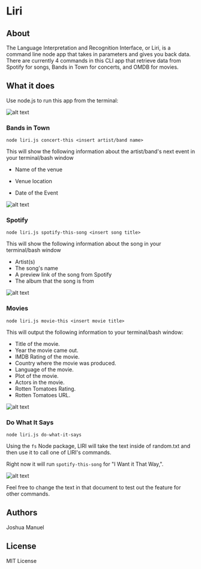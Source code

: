 # Liri

## About

The Language Interpretation and Recognition Interface, or Liri, is a command line node app that takes in parameters and gives you back data. There are currently 4 commands in this CLI app that retrieve data from Spotify for songs, Bands in Town for concerts, and OMDB for movies.

## What it does
 
Use node.js to run this app from the terminal:

![alt text](https://github.com/joshespr/8-Liri/blob/master/gifs/liri.gif)

### Bands in Town
`node liri.js concert-this <insert artist/band name>`

This will show the following information about the artist/band's next event in your terminal/bash window

- Name of the venue

- Venue location

- Date of the Event

![alt text](https://github.com/joshespr/8-Liri/blob/master/gifs/conc.gif)

### Spotify
`node liri.js spotify-this-song <insert song title>`

This will show the following information about the song in your terminal/bash window

- Artist(s)
- The song's name
- A preview link of the song from Spotify
- The album that the song is from

![alt text](https://github.com/joshespr/8-Liri/blob/master/gifs/spot.gif)

### Movies
`node liri.js movie-this <insert movie title>`

This will output the following information to your terminal/bash window:

- Title of the movie.
- Year the movie came out.
- IMDB Rating of the movie.
- Country where the movie was produced.
- Language of the movie.
- Plot of the movie.
- Actors in the movie.
- Rotten Tomatoes Rating.
- Rotten Tomatoes URL.

![alt text](https://github.com/joshespr/8-Liri/blob/master/gifs/mov.gif)

### Do What It Says
`node liri.js do-what-it-says`

Using the `fs` Node package, LIRI will take the text inside of random.txt and then use it to call one of LIRI's commands.

Right now it will run `spotify-this-song` for "I Want it That Way,".

![alt text](https://github.com/joshespr/8-Liri/blob/master/gifs/backstreet.gif)

Feel free to change the text in that document to test out the feature for other commands.

## Authors

Joshua Manuel

## License

MIT License